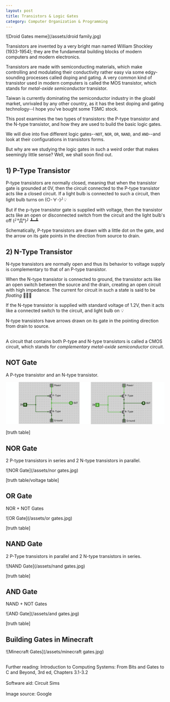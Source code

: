 ```yaml
---
layout: post
title: Transistors & Logic Gates
category: Computer Organization & Programming
---
```


![Droid Gates meme](/assets/droid family.jpg)

Transistors are invented by a very bright man named William Shockley (1933-1954); they are the fundamental building blocks of modern computers and modern electronics.

Transistors are made with semiconducting materials,
which make controlling and modulating their conductivity rather easy via some edgy-sounding processes called doping and gating. A very common kind of transistor used in modern computers is called the MOS transistor, which stands for <em>metal-oxide semiconductor</em> transistor.

Taiwan is currently dominating the semiconductor industry in the gloabl market, unrivaled by any other country, as it has the best doping and gating technology--I hope you've bought some TSMC stock.

This post examines the two types of transistors: the P-type transistor and the N-type transistor, and how they are used to build the basic logic gates.

We will dive into five different logic gates--<code>NOT</code>, <code>NOR</code>, <code>OR</code>, <code>NAND</code>, and <code>AND</code>--and look at their configurations in transistors forms.

But why are we studying the logic gates in such a weird order that makes seemingly little sense? Well, we shall soon find out.

<!--more-->

## 1) P-Type Transistor

P-type transistors are normally closed, meaning that when the transistor gate is grounded at 0V, then the circuit connected to the P-type transistor acts like a closed circuit. If a light bulb is connected to such a circuit, then light bulb turns on (○･∀･)╯💡

But if the p-type transistor gate is supplied with voltage, then the transistor acts like an open or disconnected switch from the circuit and the light bulb's off (╯°Д°)╯ ┻━┻

Schematically, P-type transistors are drawn with a little dot on the gate, and the arrow on its gate points in the direction from source to drain.

## 2) N-Type Transistor

N-type transistors are normally open and thus its behavior to voltage supply is complementary to that of an P-type transistor.

When the N-type transistor is connected to ground, the transistor acts like an open switch between the source and the drain, creating an open circuit with high impedance. The current for circuit in such a state is said to be <em>floating</em> 🎈🎈🎈

If the N-type transistor is supplied with standard voltage of 1.2V, then it acts like a connected switch to the circuit, and light bulb on 💡

N-type transistors have arrows drawn on its gate in the pointing direction from drain to source.

<br>A circuit that contains both P-type and N-type transistors is called a CMOS circuit, which stands for
<em>complementary metal-oxide semiconductor</em> circuit.

## NOT Gate

A P-type transistor and an N-type transistor.

![NOT Gate](/assets/not-gates.jpg)

[truth table]

## NOR Gate

2 P-type transistors in series and 2 N-type transistors in parallel.

![NOR Gate](/assets/nor gates.jpg)

[truth table/voltage table]

## OR Gate

NOR + NOT Gates

![OR Gate](/assets/or gates.jpg)

[truth table]

## NAND Gate

2 P-Type transistors in parallel and 2 N-type transistors in series.

![NAND Gate](/assets/nand gates.jpg)

[truth table]

## AND Gate

NAND + NOT Gates

![AND Gate](/assets/and gates.jpg)

[truth table]

## Building Gates in Minecraft

![Minecraft Gates](/assets/minecraft gates.jpg)

<footer>
<br>
Further reading: Introduction to Computing Systems: From Bits and Gates to C and Beyond, 3rd ed, Chapters 3.1-3.2
<br><br>
Software aid: Circuit Sims
<br><br>
Image source: Google
</footer>
